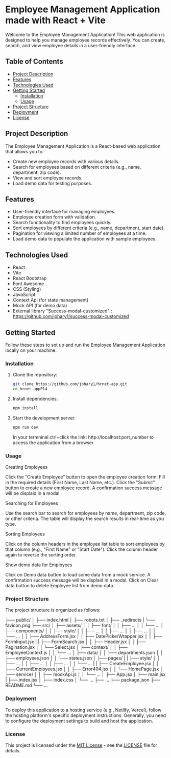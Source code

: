 # Employee Management Application made with React + Vite

Welcome to the Employee Management Application! This web application is designed to help you manage employee records effectively. You can create, search, and view employee details in a user-friendly interface.

## Table of Contents

- [Project Description](#project-description)
- [Features](#features)
- [Technologies Used](#technologies-used)
- [Getting Started](#getting-started)
  - [Installation](#installation)
  - [Usage](#usage)
- [Project Structure](#project-structure)
- [Deployment](#deployment)
- [License](#license)

## Project Description

The Employee Management Application is a React-based web application that allows you to:

- Create new employee records with various details.
- Search for employees based on different criteria (e.g., name, department, zip code).
- View and sort employee records.
- Load demo data for testing purposes.

## Features

- User-friendly interface for managing employees.
- Employee creation form with validation.
- Search functionality to find employees quickly.
- Sort employees by different criteria (e.g., name, department, start date).
- Pagination for viewing a limited number of employees at a time.
- Load demo data to populate the application with sample employees.

## Technologies Used

- React
- Vite
- React Bootstrap
- Font Awesome
- CSS (Styling)
- JavaScript
- Context Api (for state management)
- Mock API (for demo data)
- External library "Success-modal-customized" : https://github.com/johary1/success-modal-customized

## Getting Started

Follow these steps to set up and run the Employee Management Application locally on your machine.

### Installation

1. Clone the repository:

   ```bash
   git clone https://github.com/johary1/hrnet-app.git
   cd hrnet-appP14
   ```

2. Install dependencies:

   ```bash
   npm install
   ```

3. Start the development server:

   ```bash
   npm run dev
   ```

   In your termninal ctrl+click the link: http://localhost:port_number to access the application from a browser

### Usage

Creating Employees

Click the "Create Employee" button to open the employee creation form.
Fill in the required details (First Name, Last Name, etc.).
Click the "Submit" button to create a new employee record.
A confirmation success message will be displaid in a modal.

Searching for Employees

Use the search bar to search for employees by name, department, zip code, or other criteria.
The table will display the search results in real-time as you type.

Sorting Employees

Click on the column headers in the employee list table to sort employees by that column (e.g., "First Name" or "Start Date").
Click the column header again to reverse the sorting order.

Show demo data for Employees

Click on Demo data button to load some data from a mock service. A confirmation success message will be displaid in a modal.
Click on Clear data button to delete Employee list from demo data.

### Project Structure

The project structure is organized as follows:

├── public/
│ ├── index.html
│ ├── robots.txt
│ ├── \_redirects
| └── favicon.png
├── src/
│ ├── assets/
│ │ ├── font/
│ │ ├── ...
│ │ └── ...
│ ├── components/
│ │ ├── style/
│ │ ├── ...
│ │ ├── ...
│ │ ├── ...
│ │ └── ...
│ │ ├── AddressForm.jsx
│ │ ├── DatePickerWrapper.jsx
│ │ ├── FormInput.jsx
| | ├── FormSearch.jsx
│ │ ├── Header.jsx
│ │ ├── Pagination.jsx
│ │ └── Select.jsx
│ ├── context/
│ │ ├── EmployeeContext.js
│ │ └── ...
│ ├── data/
│ │ ├── departments.json
│ │ ├── employees.json
│ │ └── states.json
│ ├── pages/
| | ├── style/
│ │ ├── ...
│ │ ├── ...
│ │ ├── ...
│ │ └── ...
| | ├── CreateEmployee.jsx
│ │ ├── CurrentEmployees.jsx
│ │ ├── Error404.jsx
│ │ └── HomePage.jsx
│ ├── service/
│ │ ├── mockApi.js
│ │ └── ...
│ ├── App.jsx
│ ├── main.jsx
| ├── index.jsx
│ ├── index.css
│ └── ...
├── ...
├── package.json
├── README.md
└── ...

### Deployment

To deploy this application to a hosting service (e.g., Netlify, Vercel), follow the hosting platform's specific deployment instructions. Generally, you need to configure the deployment settings to build and host the application.

### License

This project is licensed under the [MIT License](LICENSE) - see the [LICENSE](LICENSE) file for details.
